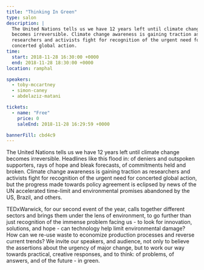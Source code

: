 ```yaml
---
title: "Thinking In Green"
type: salon
description: |
  The United Nations tells us we have 12 years left until climate change
  becomes irreversible. Climate change awareness is gaining traction as
  researchers and activists fight for recognition of the urgent need for
  concerted global action.
time:
  start: 2018-11-28 16:30:00 +0000
  end: 2018-11-28 18:30:00 +0000
location: ramphal

speakers:
  - toby-mccartney
  - simon-caney
  - abdelaziz-matani

tickets:
  - name: "Free"
    price: 0
    saleEnd: 2018-11-28 16:29:59 +0000

bannerFill: cbd4c9
---
```


The United Nations tells us we have 12 years left until climate change becomes
irreversible. Headlines like this flood in: of deniers and outspoken
supporters, rays of hope and bleak forecasts, of commitments held and broken.
Climate change awareness is gaining traction as researchers and activists fight
for recognition of the urgent need for concerted global action, but the
progress made towards policy agreement is eclipsed by news of the UN
accelerated time-limit and environmental promises abandoned by the US, Brazil,
and others.

TEDxWarwick, for our second event of the year, calls together different sectors
and brings them under the lens of environment, to go further than just
recognition of the immense problem facing us - to look for innovation,
solutions, and hope - can technology help limit environmental damage? How can
we re-use waste to economize production processes and reverse current trends?
We invite our speakers, and audience, not only to believe the assertions about
the urgency of major change, but to work our way towards practical, creative
responses, and to think: of problems, of answers, and of the future - in green.
